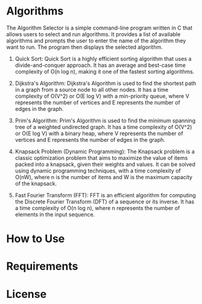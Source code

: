 # Algorithms
The Algorithm Selector is a simple command-line program written in C that allows users to select and run algorithms. It provides a list of available algorithms and prompts the user to enter the name of the algorithm they want to run. The program then displays the selected algorithm.

1. Quick Sort: Quick Sort is a highly efficient sorting algorithm that uses a divide-and-conquer approach. It has an average and best-case time complexity of O(n log n), making it one of the fastest sorting algorithms.

2. Dijkstra's Algorithm: Dijkstra's Algorithm is used to find the shortest path in a graph from a source node to all other nodes. It has a time complexity of O(V^2) or O(E log V) with a min-priority queue, where V represents the number of vertices and E represents the number of edges in the graph.

3. Prim's Algorithm: Prim's Algorithm is used to find the minimum spanning tree of a weighted undirected graph. It has a time complexity of O(V^2) or O(E log V) with a binary heap, where V represents the number of vertices and E represents the number of edges in the graph.

4. Knapsack Problem (Dynamic Programming): The Knapsack problem is a classic optimization problem that aims to maximize the value of items packed into a knapsack, given their weights and values. It can be solved using dynamic programming techniques, with a time complexity of O(nW), where n is the number of items and W is the maximum capacity of the knapsack.

5. Fast Fourier Transform (FFT): FFT is an efficient algorithm for computing the Discrete Fourier Transform (DFT) of a sequence or its inverse. It has a time complexity of O(n log n), where n represents the number of elements in the input sequence.

# How to Use

# Requirements

# License
